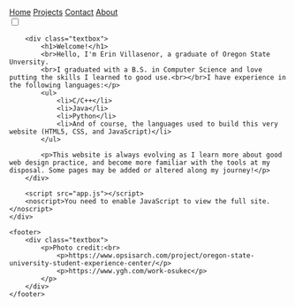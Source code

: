 <!DOCTYPE html>
<html lang="en">

<head>
    <meta charset="UTF-8">
    <title>Erin Villasenor Website</title>
    <link rel="stylesheet" href="css/main.css">
    <script src="https://kit.fontawesome.com/726049509b.js" crossorigin="anonymous"></script>
</head>

<body class="light-theme">
    <div class="bg-container">
        <div class="topnav">
            <a class="active" href="index.html"><i class="fas fa-home"></i>Home</a>
            <a href="html/projects.html"><i class="fas fa-archive"></i>Projects</a>
            <a href="html/contact.html"><i class="fas fa-phone"></i>Contact</a>
            <a href="html/about.html"><i class="fas fa-user"></i>About</a>
        </div>
        <div class="toggle-box">
            <input type="checkbox" class="checkbox" id="chk" />
            <label class="label" for="chk">
            <i class="fas fa-moon"></i>
            <i class="fas fa-sun"></i>
            <div class="ball"></div>
        </label>
        </div>

        <div class="textbox">
            <h1>Welcome!</h1>
            <br>Hello, I'm Erin Villasenor, a graduate of Oregon State Unversity.
            <br>I graduated with a B.S. in Computer Science and love putting the skills I learned to good use.<br></br>I have experience in the following languages:</p>
            <ul>
                <li>C/C++</li>
                <li>Java</li>
                <li>Python</li>
                <li>And of course, the languages used to build this very website (HTML5, CSS, and JavaScript)</li>
            </ul>

            <p>This website is always evolving as I learn more about good web design practice, and become more familiar with the tools at my disposal. Some pages may be added or altered along my journey!</p>
        </div>

        <script src="app.js"></script>
        <noscript>You need to enable JavaScript to view the full site.</noscript>
    </div>

    <footer>
        <div class="textbox">
            <p>Photo credit:<br>
                <p>https://www.opsisarch.com/project/oregon-state-university-student-experience-center/</p>
                <p>https://www.ygh.com/work-osukec</p>
            </p>
        </div>
    </footer>
</body>

</html>